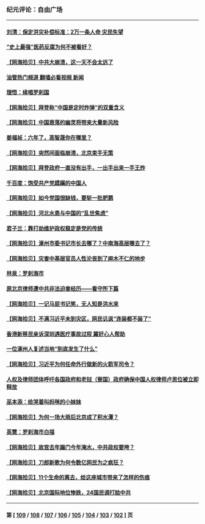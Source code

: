 ### 纪元评论：自由广场
---
#### [刘清：保定洪灾补偿标准：2万一条人命 灾民失望](../../pages/nsc993/n14057240.md?08210330) 
#### [“史上最强”医药反腐为何不被看好？](../../pages/nsc993/n14056994.md?08210330) 
#### [【网海拾贝】中共大崩溃，这一天不会太远了](../../pages/nsc993/n14056419.md?08210330) 
#### [油管热门频道 翻墙必看视频 新闻](ok?08210330)
#### [理悟：续唱罗刹国](../../pages/nsc993/n14055936.md?08210330) 
#### [【网海拾贝】拜登称“中国是定时炸弹”的双重含义](../../pages/nsc993/n14055716.md?08210330) 
#### [【网海拾贝】中国衰落的幽灵将带来大量新风险](../../pages/nsc993/n14054870.md?08210330) 
#### [姜福祯：六年了，高智晟你在哪里？](../../pages/nsc993/n14054144.md?08210330) 
#### [【网海拾贝】突然间面临崩溃，北京束手无策](../../pages/nsc993/n14053961.md?08210330) 
#### [【网海拾贝】拜登政府一直没有出手，一出手出来一手王炸](../../pages/nsc993/n14053452.md?08210330) 
#### [千百度：饱受共产党蹂躏的中国人](../../pages/nsc993/n14053484.md?08210330) 
#### [【网海拾贝】如今党国很缺钱，要斩一批肥鹅](../../pages/nsc993/n14052186.md?08210330) 
#### [【网海拾贝】河北水患与中国的“乱世焦虑”](../../pages/nsc993/n14051431.md?08210330) 
#### [君子兰：靠打劫维护政权稳定是党的传统](../../pages/nsc993/n14050415.md?08210330) 
#### [【网海拾贝】涿州市委书记市长去哪了？中南海高层哪去了？](../../pages/nsc993/n14050031.md?08210330) 
#### [【网海拾贝】灾害中基层官员人性沦丧到了麻木不仁的地步](../../pages/nsc993/n14049320.md?08210330) 
#### [林泉：罗刹海市](../../pages/nsc993/n14049120.md?08210330) 
#### [原北京律师遭中共非法迫害经历——看守所下篇](../../pages/nsc993/n14040009.md?08210330) 
#### [【网海拾贝】一记马屁书记笑，无人知是洪水来](../../pages/nsc993/n14048857.md?08210330) 
#### [【网海拾贝】不满习近平未到灾区，网民讥讽“连装都不装了”](../../pages/nsc993/n14048563.md?08210330) 
#### [香港新移民亲诉深圳遇医疗事故过程 冀好心人帮助](../../pages/nsc993/n14048634.md?08210330) 
#### [一位涿州人复述当地“到底发生了什么”](../../pages/nsc993/n14047953.md?08210330) 
#### [【网海拾贝】习近平为何任命外行做新的火箭军司令？](../../pages/nsc993/n14047943.md?08210330) 
#### [人权及律师团体呼吁各国政府和老挝（寮国）政府确保中国人权律师卢思位被立即释放](../../pages/nsc993/n14047243.md?08210330) 
#### [巫本添：给哭着叫妈咪的小妹妹](../../pages/nsc993/n14047233.md?08210330) 
#### [【网海拾贝】为何一场大雨后北京成了积水潭？](../../pages/nsc993/n14047211.md?08210330) 
#### [英慧：罗刹海市白描](../../pages/nsc993/n14046376.md?08210330) 
#### [【网海拾贝】故宫去年蹋门今年淹水，中共政权要垮？](../../pages/nsc993/n14045749.md?08210330) 
#### [【网海拾贝】刀郎新歌为何令数亿网民为之疯狂？](../../pages/nsc993/n14045030.md?08210330) 
#### [【网海拾贝】11个生命的离去，给这座城市带来了怎样的伤痕](../../pages/nsc993/n14044808.md?08210330) 
#### [【网海拾贝】北京国际地位惨跌，24国民调打脸中共](../../pages/nsc993/n14044570.md?08210330) 

---
#### 第 [ [109](./109.md?08210330) / [108](./108.md?08210330) / [107](./107.md?08210330) / [106](./106.md?08210330) / [105](./105.md?08210330) / [104](./104.md?08210330) / [103](./103.md?08210330) / [102](./102.md?08210330) ] 页
